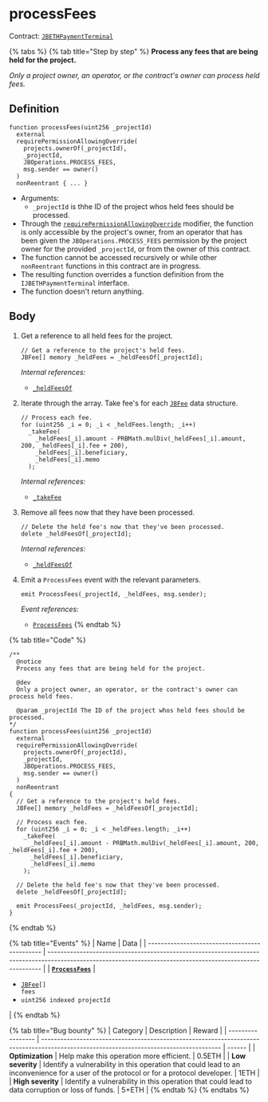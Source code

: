 # processFees

Contract: [`JBETHPaymentTerminal`](../)​‌

{% tabs %}
{% tab title="Step by step" %}
**Process any fees that are being held for the project.**

_Only a project owner, an operator, or the contract's owner can process held fees._

## Definition

```solidity
function processFees(uint256 _projectId)
  external
  requirePermissionAllowingOverride(
    projects.ownerOf(_projectId),
    _projectId,
    JBOperations.PROCESS_FEES,
    msg.sender == owner()
  ) 
  nonReentrant { ... }
```

* Arguments:
  * `_projectId` is thhe ID of the project whos held fees should be processed.
* Through the [`requirePermissionAllowingOverride`](../../../../../../protocol/specifications/contracts/or-payment-terminals/or-abstract/jboperatable/modifiers/requirepermissionallowingoverride.md) modifier, the function is only accessible by the project's owner, from an operator that has been given the `JBOperations.PROCESS_FEES` permission by the project owner for the provided `_projectId`, or from the owner of this contract.
* The function cannot be accessed recursively or while other `nonReentrant` functions in this contract are in progress.
* The resulting function overrides a function definition from the `IJBETHPaymentTerminal` interface.
* The function doesn't return anything.

## Body

1.  Get a reference to all held fees for the project.

    ```solidity
    // Get a reference to the project's held fees.
    JBFee[] memory _heldFees = _heldFeesOf[_projectId];
    ```

    _Internal references:_

    * [`_heldFeesOf`](../../../../../../protocol/specifications/contracts/or-payment-terminals/jbethpaymentterminal/read/\_heldFeesOf.md)
2.  Iterate through the array. Take fee's for each [`JBFee`](../../../../../../protocol/data-structures/jbfee.md) data structure.

    ```solidity
    // Process each fee.
    for (uint256 _i = 0; _i < _heldFees.length; _i++)
      _takeFee(
        _heldFees[_i].amount - PRBMath.mulDiv(_heldFees[_i].amount, 200, _heldFees[_i].fee + 200),
        _heldFees[_i].beneficiary,
        _heldFees[_i].memo
      );
    ```

    _Internal references:_

    * [`_takeFee`](../../../../../../protocol/specifications/contracts/or-payment-terminals/jbethpaymentterminal/\_takeFee.md)
3.  Remove all fees now that they have been processed.

    ```solidity
    // Delete the held fee's now that they've been processed.
    delete _heldFeesOf[_projectId];
    ```

    _Internal references:_

    * [`_heldFeesOf`](../../../../../../protocol/specifications/contracts/or-payment-terminals/jbethpaymentterminal/read/\_heldFeesOf.md)
4.  Emit a `ProcessFees` event with the relevant parameters.

    ```solidity
    emit ProcessFees(_projectId, _heldFees, msg.sender);
    ```

    _Event references:_

    * [`ProcessFees`](../events/processfees.md)
{% endtab %}

{% tab title="Code" %}
```solidity
/**
  @notice
  Process any fees that are being held for the project.

  @dev
  Only a project owner, an operator, or the contract's owner can process held fees.

  @param _projectId The ID of the project whos held fees should be processed.
*/
function processFees(uint256 _projectId)
  external
  requirePermissionAllowingOverride(
    projects.ownerOf(_projectId),
    _projectId,
    JBOperations.PROCESS_FEES,
    msg.sender == owner()
  ) 
  nonReentrant
{
  // Get a reference to the project's held fees.
  JBFee[] memory _heldFees = _heldFeesOf[_projectId];

  // Process each fee.
  for (uint256 _i = 0; _i < _heldFees.length; _i++)
    _takeFee(
      _heldFees[_i].amount - PRBMath.mulDiv(_heldFees[_i].amount, 200, _heldFees[_i].fee + 200),
      _heldFees[_i].beneficiary,
      _heldFees[_i].memo
    );

  // Delete the held fee's now that they've been processed.
  delete _heldFeesOf[_projectId];

  emit ProcessFees(_projectId, _heldFees, msg.sender);
}
```
{% endtab %}

{% tab title="Events" %}
| Name                                          | Data                                                                                                                                                       |
| --------------------------------------------- | ---------------------------------------------------------------------------------------------------------------------------------------------------------- |
| [**`ProcessFees`**](../events/processfees.md) | <ul><li><a href="../../../../data-structures/jbfee.md"><code>JBFee</code></a><code>[] fees</code></li><li><code>uint256 indexed projectId</code></li></ul> |
{% endtab %}

{% tab title="Bug bounty" %}
| Category          | Description                                                                                                                            | Reward |
| ----------------- | -------------------------------------------------------------------------------------------------------------------------------------- | ------ |
| **Optimization**  | Help make this operation more efficient.                                                                                               | 0.5ETH |
| **Low severity**  | Identify a vulnerability in this operation that could lead to an inconvenience for a user of the protocol or for a protocol developer. | 1ETH   |
| **High severity** | Identify a vulnerability in this operation that could lead to data corruption or loss of funds.                                        | 5+ETH  |
{% endtab %}
{% endtabs %}
